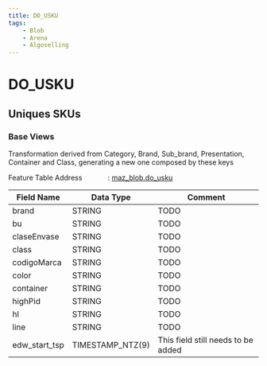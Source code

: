```yaml
---
title: DO_USKU
tags:
    - Blob
    - Arena
    - Algoselling
---
```

# DO_USKU
## Uniques SKUs

### Base Views
Transformation derived from Category, Brand, Sub_brand, Presentation, Container and Class, generating a new one composed by these keys

Feature Table Address &emsp;&emsp;&nbsp;&nbsp;&nbsp;&nbsp;&nbsp;: [maz_blob.do_usku](https://adb-523234522578813.13.azuredatabricks.net/?o=523234522578813#feature-store/feature-store/maz_blob.do_usku)<br/>


|Field Name	|	Data Type	|	Comment |
|-	|	-	|	- |
| brand | STRING| TODO |
| bu | STRING| TODO |
| claseEnvase | STRING| TODO |
| class | STRING| TODO |
| codigoMarca | STRING| TODO |
| color | STRING| TODO |
| container | STRING| TODO |
| highPid | STRING| TODO |
| hl | STRING| TODO |
| line | STRING| TODO |
| edw_start_tsp | TIMESTAMP_NTZ(9)| This field still needs to be added|

